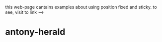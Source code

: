 this web-page cantains examples about using position fixed and sticky. to see, visit to link --> 
# antony-herald
